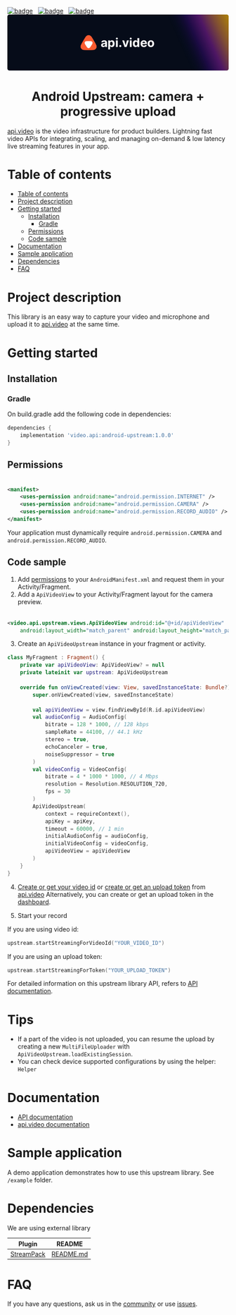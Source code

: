 [![badge](https://img.shields.io/twitter/follow/api_video?style=social)](https://twitter.com/intent/follow?screen_name=api_video)
&nbsp; [![badge](https://img.shields.io/github/stars/apivideo/api.video-android-upstream?style=social)](https://github.com/apivideo/api.video-android-upstream)
&nbsp; [![badge](https://img.shields.io/discourse/topics?server=https%3A%2F%2Fcommunity.api.video)](https://community.api.video)
![](https://github.com/apivideo/.github/blob/main/assets/apivideo_banner.png)
<h1 align="center">Android Upstream: camera + progressive upload</h1>

[api.video](https://api.video) is the video infrastructure for product builders. Lightning fast
video APIs for integrating, scaling, and managing on-demand & low latency live streaming features in
your app.

# Table of contents

- [Table of contents](#table-of-contents)
- [Project description](#project-description)
- [Getting started](#getting-started)
    - [Installation](#installation)
        - [Gradle](#gradle)
    - [Permissions](#permissions)
    - [Code sample](#code-sample)
- [Documentation](#documentation)
- [Sample application](#sample-application)
- [Dependencies](#dependencies)
- [FAQ](#faq)

# Project description

This library is an easy way to capture your video and microphone and upload it
to [api.video](https://api.video) at the same time.

# Getting started

## Installation

### Gradle

On build.gradle add the following code in dependencies:

```groovy
dependencies {
    implementation 'video.api:android-upstream:1.0.0'
}
```

## Permissions

```xml

<manifest>
    <uses-permission android:name="android.permission.INTERNET" />
    <uses-permission android:name="android.permission.CAMERA" />
    <uses-permission android:name="android.permission.RECORD_AUDIO" />
</manifest>
```

Your application must dynamically require `android.permission.CAMERA`
and `android.permission.RECORD_AUDIO`.

## Code sample

1. Add [permissions](#permissions) to your `AndroidManifest.xml` and request them in your
   Activity/Fragment.
2. Add a `ApiVideoView` to your Activity/Fragment layout for the camera preview.

```xml

<video.api.upstream.views.ApiVideoView android:id="@+id/apiVideoView"
    android:layout_width="match_parent" android:layout_height="match_parent" />
```

3. Create an `ApiVideoUpstream` instance in your fragment or activity.

```kotlin
class MyFragment : Fragment() {
    private var apiVideoView: ApiVideoView? = null
    private lateinit var upstream: ApiVideoUpstream

    override fun onViewCreated(view: View, savedInstanceState: Bundle?) {
        super.onViewCreated(view, savedInstanceState)

        val apiVideoView = view.findViewById(R.id.apiVideoView)
        val audioConfig = AudioConfig(
            bitrate = 128 * 1000, // 128 kbps
            sampleRate = 44100, // 44.1 kHz
            stereo = true,
            echoCanceler = true,
            noiseSuppressor = true
        )
        val videoConfig = VideoConfig(
            bitrate = 4 * 1000 * 1000, // 4 Mbps
            resolution = Resolution.RESOLUTION_720,
            fps = 30
        )
        ApiVideoUpstream(
            context = requireContext(),
            apiKey = apiKey,
            timeout = 60000, // 1 min
            initialAudioConfig = audioConfig,
            initialVideoConfig = videoConfig,
            apiVideoView = apiVideoView
        )
    }
}
```

4. [Create or get your video id](https://github.com/apivideo/api.video-android-client#videosapi)
   or [create or get an upload token](https://github.com/apivideo/api.video-android-client#uploadtokensapi)
   from [api.video](https://api.video)
   Alternatively, you can create or get an upload token in
   the [dashboard](https://dashboard.api.video/upload-tokens).

5. Start your record

If you are using video id:

```kotlin
upstream.startStreamingForVideoId("YOUR_VIDEO_ID")
```

If you are using an upload token:

```kotlin
upstream.startStreamingForToken("YOUR_UPLOAD_TOKEN")
```

For detailed information on this upstream library API, refers
to [API documentation](https://apivideo.github.io/api.video-android-upstream/).

# Tips

* If a part of the video is not uploaded, you can resume the upload by creating a
  new `MultiFileUploader` with `ApiVideoUpstream.loadExistingSession`.
* You can check device supported configurations by using the helper: `Helper`

# Documentation

* [API documentation](https://apivideo.github.io/api.video-android-upstream/)
* [api.video documentation](https://docs.api.video)

# Sample application

A demo application demonstrates how to use this upstream library. See `/example` folder.

# Dependencies

We are using external library

| Plugin                                                  | README                                                                       |
|---------------------------------------------------------|------------------------------------------------------------------------------|
| [StreamPack](https://github.com/ThibaultBee/StreamPack) | [README.md](https://github.com/ThibaultBee/StreamPack/blob/master/README.md) |

# FAQ

If you have any questions, ask us in the [community](https://community.api.video) or
use [issues](https://github.com/apivideo/api.video-android-upstream/issues).
